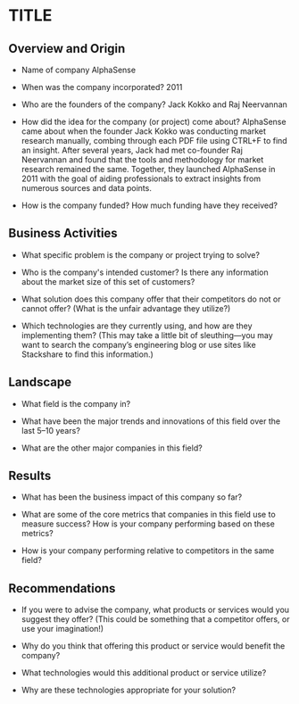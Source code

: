 # TITLE

## Overview and Origin

* Name of company
AlphaSense

* When was the company incorporated?
2011

* Who are the founders of the company?
Jack Kokko and Raj Neervannan

* How did the idea for the company (or project) come about?
AlphaSense came about when the founder Jack Kokko was conducting market research manually, combing through each PDF file using CTRL+F to find an insight. After several years, Jack had met co-founder Raj Neervannan and found that the tools and methodology for market research remained the same. Together, they launched AlphaSense in 2011 with the goal of aiding professionals to extract insights from numerous sources and data points.

* How is the company funded? How much funding have they received?

## Business Activities

* What specific problem is the company or project trying to solve?

* Who is the company's intended customer? Is there any information about the market size of this set of customers?

* What solution does this company offer that their competitors do not or cannot offer? (What is the unfair advantage they utilize?)

* Which technologies are they currently using, and how are they implementing them? (This may take a little bit of sleuthing&mdash;you may want to search the company’s engineering blog or use sites like Stackshare to find this information.)

## Landscape

* What field is the company in?

* What have been the major trends and innovations of this field over the last 5&ndash;10 years?

* What are the other major companies in this field?

## Results

* What has been the business impact of this company so far?

* What are some of the core metrics that companies in this field use to measure success? How is your company performing based on these metrics?

* How is your company performing relative to competitors in the same field?

## Recommendations

* If you were to advise the company, what products or services would you suggest they offer? (This could be something that a competitor offers, or use your imagination!)

* Why do you think that offering this product or service would benefit the company?

* What technologies would this additional product or service utilize?

* Why are these technologies appropriate for your solution?
